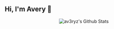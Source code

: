 ## Hi, I'm Avery 👋

<section align="center">
  <img alt="av3ryz's Github Stats" src="https://github-readme-stats-rho-five-87.vercel.app/api?username=av3ryz&show=prs_merged&hide_rank=true&_cons=true&hide_border=true" />
</section>

<!--
**av3ryz/av3ryz** is a ✨ _special_ ✨ repository because its `README.md` (this file) appears on your GitHub profile.

Here are some ideas to get you started:

- 🔭 I’m currently working on ...
- 🌱 I’m currently learning ...
- 👯 I’m looking to collaborate on ...
- 🤔 I’m looking for help with ...
- 💬 Ask me about ...
- 📫 How to reach me: ...
- 😄 Pronouns: ...
- ⚡ Fun fact: ...
-->
